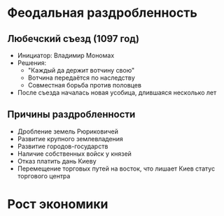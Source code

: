 # Феодальная раздробленность
## Любечский съезд (1097 год)
* Инициатор: Владимир Мономах
* Решения:
	* "Каждый да держит вотчину свою"
	* Вотчина передаётся по наследству
	* Совместная борьба против половцев
* После съезда началась новая усобица, длившаяся несколько лет
## Причины раздробленности
* Дробление земель Рюриковичей
* Развитие крупного землевладения
* Развитие городов-государств
* Наличие собственных войск у князей
* Отказ платить дань Киеву
* Перемещение торговых путей на восток, что лишает Киев статус торгового центра
# Рост экономики
